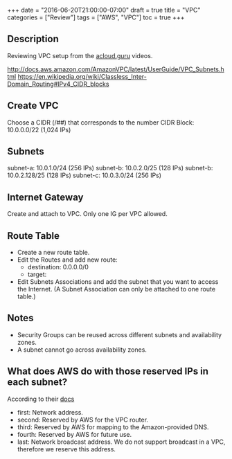 +++
date = "2016-06-20T21:00:00-07:00"
draft = true
title = "VPC"
categories = ["Review"]
tags = ["AWS", "VPC"]
toc = true
+++

## Description
Reviewing VPC setup from the [acloud.guru](acloud.guru) videos.

http://docs.aws.amazon.com/AmazonVPC/latest/UserGuide/VPC_Subnets.html
https://en.wikipedia.org/wiki/Classless_Inter-Domain_Routing#IPv4_CIDR_blocks

## Create VPC
Choose a CIDR (/##) that corresponds to the number
CIDR Block: 10.0.0.0/22 (1,024 IPs)

## Subnets
subnet-a: 10.0.1.0/24 (256 IPs)
subnet-b: 10.0.2.0/25 (128 IPs)
subnet-b: 10.0.2.128/25 (128 IPs)
subnet-c: 10.0.3.0/24 (256 IPs)

## Internet Gateway
Create and attach to VPC. Only one IG per VPC allowed.

## Route Table
* Create a new route table.
* Edit the Routes and add new route:
	* destination: 0.0.0.0/0
	* target: <Internet Gateway created above>
* Edit Subnets Associations and add the subnet that you want to access the Internet. (A Subnet Association can only be attached to one route table.)

## Notes
* Security Groups can be reused across different subnets and availability zones.
* A subnet cannot go across availability zones.

## What does AWS do with those reserved IPs in each subnet?
According to their [docs](http://docs.aws.amazon.com/AmazonVPC/latest/UserGuide/VPC_Subnets.html#SubnetSize)

* first: Network address.
* second: Reserved by AWS for the VPC router.
* third: Reserved by AWS for mapping to the Amazon-provided DNS.
* fourth: Reserved by AWS for future use.
* last: Network broadcast address. We do not support broadcast in a VPC, therefore we reserve this address.